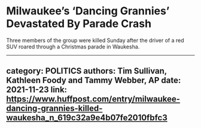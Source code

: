 # Milwaukee’s ‘Dancing Grannies’ Devastated By Parade Crash

Three members of the group were killed Sunday after the driver of a red SUV roared through a Christmas parade in Waukesha.

---
category: POLITICS
authors: Tim Sullivan, Kathleen Foody and Tammy Webber, AP
date: 2021-11-23
link: https://www.huffpost.com/entry/milwaukee-dancing-grannies-killed-waukesha_n_619c32a9e4b07fe2010fbfc3
---
